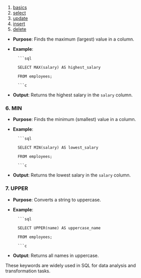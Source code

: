 1. [basics](computer-science/docs/sql/basics.md)
2. [select](select.md)
3. [update](update.md)
4. [insert](insert.md)
5. [delete](delete.md)

- **Purpose**: Finds the maximum (largest) value in a column.
- **Example**:
		
		```sql

		SELECT MAX(salary) AS highest_salary

		FROM employees;

		```c
		

- **Output**: Returns the highest salary in the `salary` column.

### 6. **MIN**

- **Purpose**: Finds the minimum (smallest) value in a column.
- **Example**:
		
		```sql

		SELECT MIN(salary) AS lowest_salary

		FROM employees;

		```c
		

- **Output**: Returns the lowest salary in the `salary` column.

### 7. **UPPER**

- **Purpose**: Converts a string to uppercase.
- **Example**:
		
		```sql

		SELECT UPPER(name) AS uppercase_name

		FROM employees;

		```c
		

- **Output**: Returns all names in uppercase.

These keywords are widely used in SQL for data analysis and transformation tasks.
